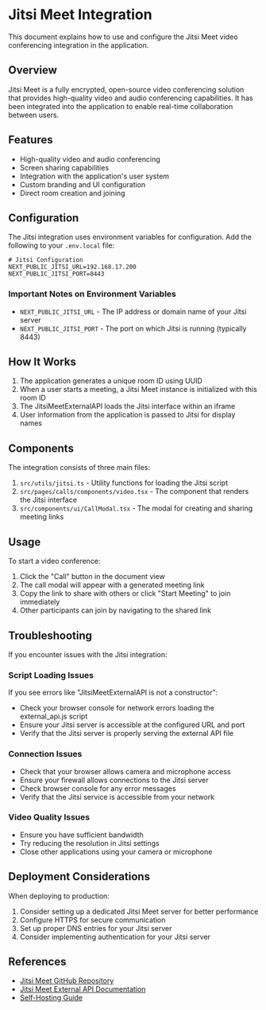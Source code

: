 # Jitsi Meet Integration

This document explains how to use and configure the Jitsi Meet video conferencing integration in the application.

## Overview

Jitsi Meet is a fully encrypted, open-source video conferencing solution that provides high-quality video and audio conferencing capabilities. It has been integrated into the application to enable real-time collaboration between users.

## Features

- High-quality video and audio conferencing
- Screen sharing capabilities
- Integration with the application's user system
- Custom branding and UI configuration
- Direct room creation and joining

## Configuration

The Jitsi integration uses environment variables for configuration. Add the following to your `.env.local` file:

```env
# Jitsi Configuration
NEXT_PUBLIC_JITSI_URL=192.168.17.200
NEXT_PUBLIC_JITSI_PORT=8443
```

### Important Notes on Environment Variables

- `NEXT_PUBLIC_JITSI_URL` - The IP address or domain name of your Jitsi server
- `NEXT_PUBLIC_JITSI_PORT` - The port on which Jitsi is running (typically 8443)

## How It Works

1. The application generates a unique room ID using UUID
2. When a user starts a meeting, a Jitsi Meet instance is initialized with this room ID
3. The JitsiMeetExternalAPI loads the Jitsi interface within an iframe
4. User information from the application is passed to Jitsi for display names

## Components

The integration consists of three main files:

1. `src/utils/jitsi.ts` - Utility functions for loading the Jitsi script
2. `src/pages/calls/components/video.tsx` - The component that renders the Jitsi interface
3. `src/components/ui/CallModal.tsx` - The modal for creating and sharing meeting links

## Usage

To start a video conference:

1. Click the "Call" button in the document view
2. The call modal will appear with a generated meeting link
3. Copy the link to share with others or click "Start Meeting" to join immediately
4. Other participants can join by navigating to the shared link

## Troubleshooting

If you encounter issues with the Jitsi integration:

### Script Loading Issues

If you see errors like "JitsiMeetExternalAPI is not a constructor":

- Check your browser console for network errors loading the external_api.js script
- Ensure your Jitsi server is accessible at the configured URL and port
- Verify that the Jitsi server is properly serving the external API file

### Connection Issues

- Check that your browser allows camera and microphone access
- Ensure your firewall allows connections to the Jitsi server
- Check browser console for any error messages
- Verify that the Jitsi service is accessible from your network

### Video Quality Issues

- Ensure you have sufficient bandwidth
- Try reducing the resolution in Jitsi settings
- Close other applications using your camera or microphone

## Deployment Considerations

When deploying to production:

1. Consider setting up a dedicated Jitsi Meet server for better performance
2. Configure HTTPS for secure communication
3. Set up proper DNS entries for your Jitsi server
4. Consider implementing authentication for your Jitsi server

## References

- [Jitsi Meet GitHub Repository](https://github.com/jitsi/jitsi-meet)
- [Jitsi Meet External API Documentation](https://jitsi.github.io/handbook/docs/dev-guide/dev-guide-iframe)
- [Self-Hosting Guide](https://jitsi.github.io/handbook/docs/devops-guide/devops-guide-start)
